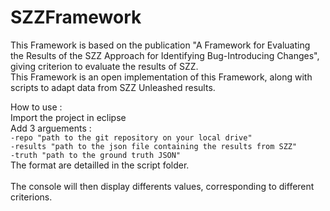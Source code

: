 # SZZFramework
This Framework is based on the publication "A Framework for Evaluating the Results of the SZZ Approach for Identifying Bug-Introducing Changes", giving criterion to evaluate the results of SZZ.</br>
This Framework is an open implementation of this Framework, along with scripts to adapt data from SZZ Unleashed results.

How to use :</br>
Import the project in eclipse</br>
Add 3 arguements : </br>
                   ```-repo "path to the git repository on your local drive"```</br>
                   ```-results "path to the json file containing the results from SZZ" ```</br>
                   ```-truth "path to the ground truth JSON"```</br>
The format are detailled in the script folder.</br>
</br>
The console will then display differents values, corresponding to different criterions. 
